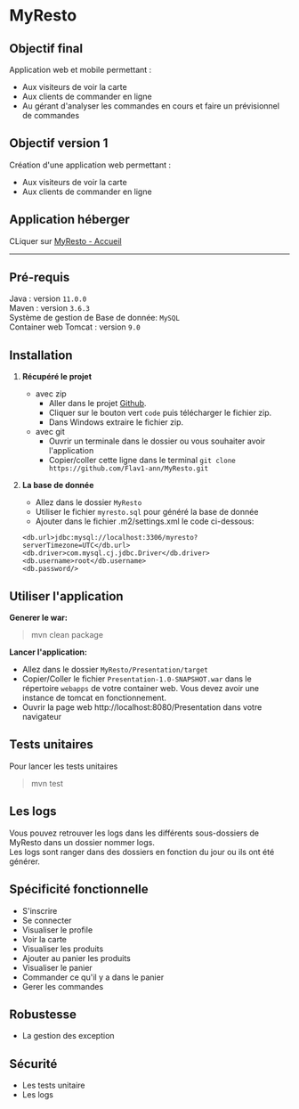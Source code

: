# MyResto

## Objectif final
Application web et mobile permettant :
* Aux visiteurs de voir la carte
* Aux clients de commander en ligne
* Au gérant d'analyser les commandes en cours et faire un prévisionnel de commandes


## Objectif version 1
Création d'une application web permettant :
* Aux visiteurs de voir la carte
* Aux clients de commander en ligne


## Application héberger
CLiquer sur [MyResto - Accueil](http://vps-0c0ccce5.vps.ovh.net:8081/MyResto/)


<hr>

## Pré-requis
Java : version `11.0.0` <br>
Maven : version `3.6.3` <br>
Système de gestion de Base de donnée: `MySQL` <br>
Container web Tomcat : version `9.0`


## Installation

1. **Récupéré le projet**
    * avec zip
        * Aller dans le projet [Github](https://github.com/Flav1-ann/MyResto).
        * Cliquer sur le bouton vert `code` puis télécharger le fichier zip.
        * Dans Windows extraire le fichier zip.
    * avec git
        * Ouvrir un terminale dans le dossier ou vous souhaiter avoir l'application
        * Copier/coller cette ligne dans le terminal `git clone https://github.com/Flav1-ann/MyResto.git`
    

2. **La base de donnée**
   * Allez dans le dossier `MyResto`
   * Utiliser le fichier `myresto.sql` pour généré la base de donnée
   * Ajouter dans le fichier .m2/settings.xml le code ci-dessous:
   ```
   <db.url>jdbc:mysql://localhost:3306/myresto?serverTimezone=UTC</db.url>
   <db.driver>com.mysql.cj.jdbc.Driver</db.driver>
   <db.username>root</db.username>
   <db.password/>
   ```

## Utiliser l'application

**Generer le war:**
> mvn clean package

**Lancer l'application:**
* Allez dans le dossier `MyResto/Presentation/target`
* Copier/Coller le fichier `Presentation-1.0-SNAPSHOT.war` dans le répertoire `webapps` de votre container web. Vous devez avoir une instance de tomcat en fonctionnement.
* Ouvrir la page web http://localhost:8080/Presentation dans votre navigateur


## Tests unitaires
Pour lancer les tests unitaires
> mvn test


## Les logs
Vous pouvez retrouver les logs dans les différents sous-dossiers de MyResto dans un dossier nommer logs. <br>
Les logs sont ranger dans des dossiers en fonction du jour ou ils ont été générer.


## Spécificité fonctionnelle
* S'inscrire
* Se connecter
* Visualiser le profile
* Voir la carte
* Visualiser les produits
* Ajouter au panier les produits
* Visualiser le panier
* Commander ce qu'il y a dans le panier
* Gerer les commandes


## Robustesse
* La gestion des exception


## Sécurité
* Les tests unitaire
* Les logs
